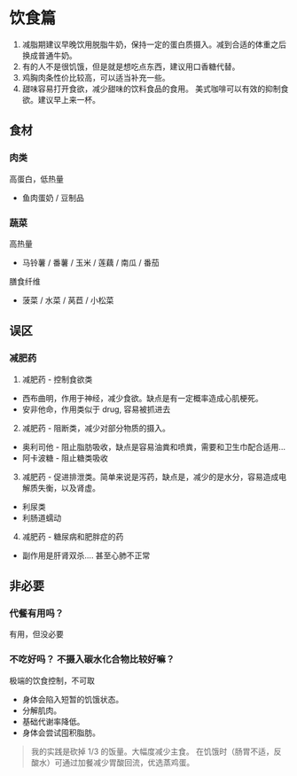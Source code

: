 # 饮食篇

1. 减脂期建议早晚饮用脱脂牛奶，保持一定的蛋白质摄入。减到合适的体重之后换成普通牛奶。
2. 有的人不是很饥饿，但是就是想吃点东西，建议用口香糖代替。
3. 鸡胸肉条性价比较高，可以适当补充一些。
4. 甜味容易打开食欲，减少甜味的饮料食品的食用。 美式咖啡可以有效的抑制食欲。建议早上来一杯。

## 食材

### 肉类

高蛋白，低热量

- 鱼肉蛋奶 / 豆制品

### 蔬菜

高热量

- 马铃薯 / 番薯 / 玉米 / 莲藕 / 南瓜 / 番茄

膳食纤维

- 菠菜 / 水菜 / 莴苣 / 小松菜

## 误区

### 减肥药

1. 减肥药 - 控制食欲类

- 西布曲明，作用于神经，减少食欲。缺点是有一定概率造成心肌梗死。
- 安非他命，作用类似于 drug, 容易被抓进去

2. 减肥药 - 阻断类，减少对部分物质的摄入。

- 奥利司他 - 阻止脂肪吸收，缺点是容易油粪和喷粪，需要和卫生巾配合适用...
- 阿卡波糖 - 阻止糖类吸收

3. 减肥药 - 促进排泄类。简单来说是泻药，缺点是，减少的是水分，容易造成电解质失衡，以及肾虚。

- 利尿类
- 利肠道蠕动

4. 减肥药 - 糖尿病和肥胖症的药

- 副作用是肝肾双杀.... 甚至心肺不正常

## 非必要

### 代餐有用吗？

有用，但没必要

### 不吃好吗？ 不摄入碳水化合物比较好嘛？

极端的饮食控制，不可取

- 身体会陷入短暂的饥饿状态。
- 分解肌肉。
- 基础代谢率降低。
- 身体会尝试囤积脂肪。

> 我的实践是砍掉 1/3 的饭量。大幅度减少主食。
> 在饥饿时（肠胃不适，反酸水）可通过加餐减少胃酸回流，优选蒸鸡蛋。
